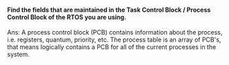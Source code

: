 #### Find the fields that are maintained in the Task Control Block / Process Control Block of the RTOS you are using.

Ans: A process control block (PCB) contains information about the process, i.e. registers, quantum, priority, etc. The process table is an array of PCB's, that means logically contains a PCB for all of the current processes in the system.